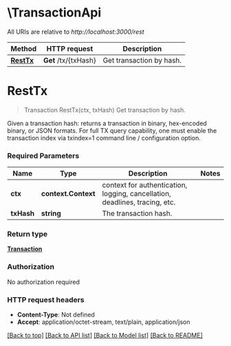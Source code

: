 # \TransactionApi

All URIs are relative to *http://localhost:3000/rest*

Method | HTTP request | Description
------------- | ------------- | -------------
[**RestTx**](TransactionApi.md#RestTx) | **Get** /tx/{txHash} | Get transaction by hash.


# **RestTx**
> Transaction RestTx(ctx, txHash)
Get transaction by hash.

Given a transaction hash: returns a transaction in binary, hex-encoded binary, or JSON formats. For full TX query capability, one must enable the transaction index via txindex=1 command line / configuration option.

### Required Parameters

Name | Type | Description  | Notes
------------- | ------------- | ------------- | -------------
 **ctx** | **context.Context** | context for authentication, logging, cancellation, deadlines, tracing, etc.
  **txHash** | **string**| The transaction hash. | 

### Return type

[**Transaction**](Transaction.md)

### Authorization

No authorization required

### HTTP request headers

 - **Content-Type**: Not defined
 - **Accept**: application/octet-stream, text/plain, application/json

[[Back to top]](#) [[Back to API list]](../README.md#documentation-for-api-endpoints) [[Back to Model list]](../README.md#documentation-for-models) [[Back to README]](../README.md)

